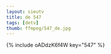 ```yaml
--- 
layout: sieutv
title: de 547
tags: [detv]
thumb: ffmpeg/547_de.jpg
---
```

{% include oADdzK6f4W key="547" %} 
